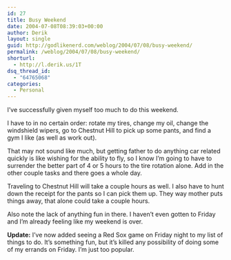 ```yaml
---
id: 27
title: Busy Weekend
date: 2004-07-08T08:39:03+00:00
author: Derik
layout: single
guid: http://godlikenerd.com/weblog/2004/07/08/busy-weekend/
permalink: /weblog/2004/07/08/busy-weekend/
shorturl:
  - http://l.derik.us/1T
dsq_thread_id:
  - "64765068"
categories:
  - Personal
---
```

I&#8217;ve successfully given myself too much to do this weekend.

I have to in no certain order: rotate my tires, change my oil, change the windshield wipers, go to Chestnut Hill to pick up some pants, and find a gym I like (as well as work out).

That may not sound like much, but getting father to do anything car related quickly is like wishing for the ability to fly, so I know I&#8217;m going to have to surrender the better part of 4 or 5 hours to the tire rotation alone. Add in the other couple tasks and there goes a whole day.

Traveling to Chestnut Hill will take a couple hours as well. I also have to hunt down the receipt for the pants so I can pick them up. They way mother puts things away, that alone could take a couple hours.

Also note the lack of anything fun in there. I haven&#8217;t even gotten to Friday and I&#8217;m already feeling like my weekend is over.

**Update:** I&#8217;ve now added seeing a Red Sox game on Friday night to my list of things to do. It&#8217;s something fun, but it&#8217;s killed any possibility of doing some of my errands on Friday. I&#8217;m just too popular.